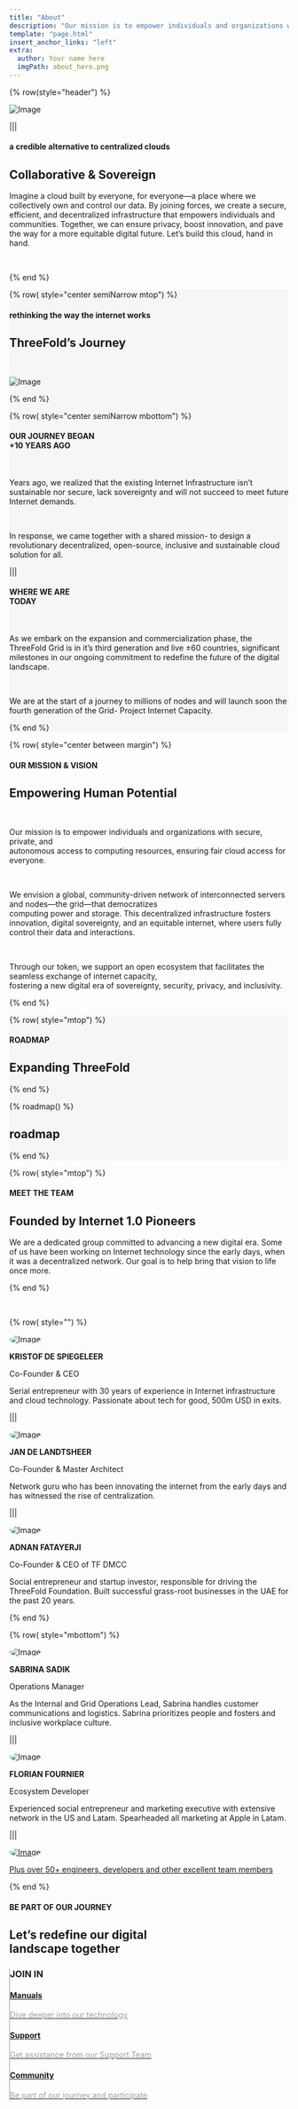 ```yaml
---
title: "About"
description: "Our mission is to empower individuals and organizations with secure, private, and autonomous access to computing resources, ensuring fair cloud access for everyone." # quotation marks to allow colons where used
template: "page.html"
insert_anchor_links: "left"
extra:
  author: Your name here
  imgPath: about_hero.png
---
```


<!-- section 1 (header) -->

<div class="container mx-auto">

{% row(style="header") %}

![Image](about_hero.png#mx-auto)

|||

#### <span class="text-xl subtitle">a credible alternative to centralized clouds</span>

## **Collaborative & Sovereign**

Imagine a cloud built by everyone, for everyone—a place where we collectively own and control our data. By joining forces, we create a secure, efficient, and decentralized infrastructure that empowers individuals and communities. Together, we can ensure privacy, boost innovation, and pave the way for a more equitable digital future. Let’s build this cloud, hand in hand.

<br>

<!-- <button class="blue_b">[Host the cloud](/host)</button>
<button class="green">[Deploy](/deploy)</button> -->

{% end %}

</div>




<!-- section 2 our Story  -->

<div style="background-color:#F6F6F6">

<div class="container mx-auto">

{% row( style="center semiNarrow mtop") %}

#### <span class="green_text uppercase">rethinking the way the internet works </span>

## **ThreeFold’s Journey**

<br>

![Image](about_journey2.png#mx-auto)

{% end %}

{% row( style="center semiNarrow mbottom") %}

#### OUR JOURNEY BEGAN<br><span class="green_text uppercase">+10 YEARS AGO</span>

<br>

Years ago, we realized that the existing Internet Infrastructure isn’t sustainable nor secure, lack sovereignty and will not succeed to meet future Internet demands.

<br>

In response, we came together with a shared mission- to design a revolutionary decentralized, open-source, inclusive and sustainable cloud solution for all. 

|||


#### WHERE WE ARE<br><span class="blue uppercase">TODAY</span>

<br>

As we embark on the expansion and commercialization phase, the ThreeFold Grid is in it’s third generation and live ±60 countries, significant milestones in our ongoing commitment to redefine the future of the digital landscape.

<br>

We are at the start of a journey to millions of nodes and will launch soon the fourth generation of the Grid- Project Internet Capacity.


{% end %}

</div>
</div>




<!-- section 3  -->

<div class="container mx-auto">

{% row( style="center between margin") %}

#### <span class="green_text uppercase">OUR MISSION & VISION</span>

## **Empowering <span class="blue"> Human Potential</span>**

<br>

Our mission is to empower individuals and organizations with secure, private, and <br>autonomous access to computing resources, ensuring fair cloud access for everyone.

<br>

We envision a global, community-driven network of interconnected servers and nodes—the grid—that democratizes <br>computing power and storage. This decentralized infrastructure fosters innovation, digital sovereignty, and an equitable internet, where users fully control their data and interactions. 

<br>

Through our token, we support an open ecosystem that facilitates the seamless exchange of internet capacity, <br>fostering a new digital era of sovereignty, security, privacy, and inclusivity.

{% end %}

</div>





<!-- section 5  -->
<div style="background-color:#F6F6F6">

<div class="container mx-auto">

{% row( style="mtop") %}

#### <span class="blue uppercase">ROADMAP</span>

## **Expanding ThreeFold**

{% end %}

{% roadmap() %}

## **roadmap**

{% end %}

</div>
</div>





<!-- section 6  -->
<div class="container mx-auto">

{% row( style="mtop") %}



#### <span class="blue uppercase">MEET THE TEAM</span>

## **Founded by <span class="green_text">Internet 1.0 Pioneers</span>**

We are a dedicated group committed to advancing a new digital era. Some of us have been working on Internet technology since the early days, when it was a decentralized network. Our goal is to help bring that vision to life once more.

{% end %}

<br>

{% row( style="") %}

<div class="person flex md:flex-row flex-col items-start">

<div class="">

![Image](kristof_de_spiegeleer.jpeg#mx-auto)
</div>
<div class="mx-3">

**KRISTOF DE SPIEGELEER** <br>

<p class="blue text-base font-semibold">Co-Founder & CEO</p>

<p class="text-base leading-tight">Serial entrepreneur with 30 years of experience in Internet infrastructure and cloud technology. Passionate about tech for good, 500m USD in exits.</p>

</div>
</div>

|||

<div class="person flex md:flex-row flex-col items-start">

<div class="">

![Image](jan_de_landtsheer.jpeg#mx-auto)
</div>
<div class="mx-3">

**JAN DE LANDTSHEER** <br>

<p class="blue text-base font-semibold">Co-Founder & Master Architect</p>

<p class="text-base leading-tight">Network guru who has been innovating the internet from the early days and has witnessed the rise of centralization. </p>

</div>
</div>

|||

<div class="person flex md:flex-row flex-col items-start">

<div class="">

![Image](adnan_fatayerji.jpg#mx-auto)
</div>
<div class="mx-3">

**ADNAN FATAYERJI** <br>

<p class="blue text-base font-semibold">Co-Founder & CEO of TF DMCC</p>

<p class="text-base leading-tight">Social entrepreneur and startup investor, responsible for driving the ThreeFold Foundation. Built successful grass-root businesses in the UAE for the past 20 years.</p>

</div>
</div>

{% end %}

{% row( style="mbottom") %}

<div class="person flex md:flex-row flex-col items-start">

<div class="">

![Image](sabrina_sadik.jpg#mx-auto)
</div>
<div class="mx-3">

**SABRINA SADIK** <br>

<p class="blue text-base font-semibold">Operations Manager</p>

<p class="text-base leading-tight">As the Internal and Grid Operations Lead, Sabrina handles customer communications and logistics. Sabrina prioritizes people and fosters and inclusive workplace culture.</p>

</div>
</div>

|||

<div class="person flex md:flex-row flex-col items-start">

<div class="">

![Image](florian_fournier.jpeg#mx-auto)
</div>
<div class="mx-3">

**FLORIAN FOURNIER** <br>

<p class="blue text-base font-semibold">Ecosystem Developer</p>

<p class="text-base leading-tight">Experienced social entrepreneur and marketing executive with extensive network in the US and Latam. Spearheaded all marketing at Apple in Latam.</p>

</div>
</div>

|||

<a href="/people">
<div class="person flex md:flex-row flex-col items-start">

<div class="">

![Image](plus2.png#mx-auto)
</div>
<div class="mx-3">

<p class="font-semibold">Plus over 50+ engineers, developers and other excellent team members</p>

</div>
</div>

</a>

{% end %}




<!-- section 7  -->
<div class="container mx-auto">

<div class="relative lg:p-4 p-1 flex flex-col sm:grid sm:grid-cols-2 sm:gap-10 xl:flex xl:flex-row lg:items-center lg:pt-24 pt-2">

<div class="flex-1 w-2/3 mb-6 md:mb-0 px-2 md:px-4 m-2 lg:m-0">


#### <span class="green_text uppercase">BE PART OF OUR JOURNEY</span>

## **Let’s redefine our digital <br>landscape <span class="blue"> together</span>**

</div>

<div class="w-1/3 mb-6 md:mb-0 px-2 md:px-12 m-2 lg:m-0 road_border">
  <h3 class="mt-0 font-semibold">JOIN IN</h3>
  <div class="my-4">
    <a href="https://manual.grid.tf" target="_blank">
     <h4 class="green_text font-normal my-0">Manuals</h4>
     <p class="white-gray font-normal">Dive deeper into our technology</p>
    </a>
  </div>
  <div class="my-4">
    <a href="https://threefoldfaq.crisp.help/en/" target="_blank">
     <h4 class="green_text font-normal my-0">Support</h4>
     <p class="white-gray font-normal">Get assistance from our Support Team</p>
    </a>
  </div>
  <div class="my-4">
    <a href="/community" target="_blank">
     <h4 class="green_text font-normal my-0">Community</h4>
     <p class="white-gray font-normal">Be part of our journey and participate</p>
    </a>
  </div>
     
</div>

</div>

</div>




<style>

.rounded_img img {
  border-radius: 8px;
}

.person img{
  border-radius: 100%;
  max-width:100px;
  
}

.myscale{
  transition: transform .5s; 
}

.myscale:hover{
  transform: scale(1.2); 
  background-color: whitesmoke;
}

 .road_border{
    
      border-left: 1px solid rgb(156, 156, 156);

    }

  .white-gray{
  
  color: #9f9f9f;
}

  </style>